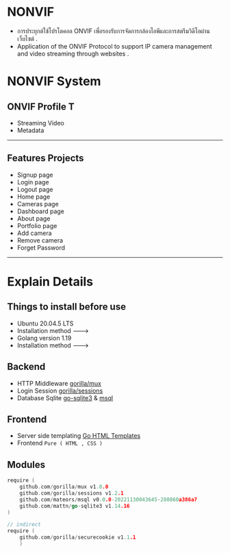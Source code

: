 # NONVIF
* การประยุกต์ใช้โปรโตคอล ONVIF เพื่อรองรับการจัดการกล้องไอพีและการสตรีมวิดีโอผ่านเว็บไซต์ .
* Application of the ONVIF Protocol to support IP camera management and video streaming through websites .

# NONVIF System
## ONVIF Profile T 
- Streaming Video
- Metadata
---
## Features Projects
- Signup page
- Login page
- Logout page
- Home page
- Cameras page
- Dashboard page
- About page
- Portfolio page
- Add camera
- Remove camera
- Forget Password
---
# Explain Details
## Things to install before use
- Ubuntu 20.04.5 LTS
-   Installation method ---> [<Link>](https://youtu.be/QKn5U2esuRk)
- Golang version 1.19
-   Installation method ---> [<Link>](https://www.dropbox.com/scl/fi/9clhqzmcuk0gcjgby2h38/Golang.paper?dl=0&rlkey=pipvjgui4256g0wn4sp2aoklj)
## Backend
- HTTP Middleware [gorilla/mux](https://github.com/gorilla/mux)
- Login Session [gorilla/sessions](https://github.com/gorilla/sessions)
- Database Sqlite [go-sqlite3](https://github.com/mattn/go-sqlite3) & [msql](https://github.com/mateors/msql)
## Frontend
- Server side templating [Go HTML Templates](https://pkg.go.dev/html/template)
- Frontend ```Pure ( HTML , CSS )```
## Modules
```go
require (
    github.com/gorilla/mux v1.8.0
	github.com/gorilla/sessions v1.2.1
	github.com/mateors/msql v0.0.0-20221130043645-280860a386a7
	github.com/mattn/go-sqlite3 v1.14.16
)

// indirect
require (
    github.com/gorilla/securecookie v1.1.1
    ) 
```